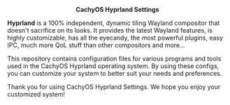 <div align="center"><b>CachyOS Hyprland Settings</b></div>

**Hyprland** is a 100% independent, dynamic tiling Wayland compositor that doesn't sacrifice on its looks.
It provides the latest Wayland features, is highly customizable, has all the eyecandy, the most powerful plugins, easy IPC, much more QoL stuff than other compositors and more...

This repository contains configuration files for various programs and tools used in the CachyOS Hyprland operating system. By using these configs, you can customize your system to better suit your needs and preferences.

Thank you for using CachyOS Hyprland Settings. We hope you enjoy your customized system!
